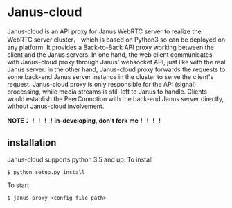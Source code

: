 Janus-cloud
=============

Janus-cloud is an API proxy for Janus WebRTC server to realize the WebRTC server cluster， which is based on Python3 so can be deployed on any platform. It provides a Back-to-Back API proxy working between the client and the Janus servers. In one hand, the web client communicates with Janus-cloud proxy through Janus' websocket API, just like with the real Janus server.  In the other hand, Janus-cloud proxy forwards the requests to some back-end Janus server instance in the cluster to serve the client's request. Janus-cloud proxy is only responsible for the API (signal) processing, while media streams is still left to Janus to handle. Clients would establish the PeerConnction with the back-end Janus server directly, without Janus-cloud involvement. 

**NOTE：！！！！in-developing, don't fork me！！！！**

installation
----------------

Janus-cloud supports python 3.5 and up. To install 

``` {.sourceCode .bash}
$ python setup.py install
```

To start

``` {.sourceCode .bash}
$ janus-proxy <config file path>
```


